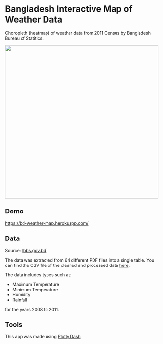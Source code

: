 # Bangladesh Interactive Map of Weather Data
Choropleth (heatmap) of weather data from 2011 Census by Bangladesh Bureau of Statitics.

<img src="" height=500>

## Demo

https://bd-weather-map.herokuapp.com/

## Data

Source: [[bbs.gov.bd]](http://www.bbs.gov.bd/site/page/2888a55d-d686-4736-bad0-54b70462afda/District-Statistics)

The data was extracted from 64 different PDF files into a single table. You can find the CSV file of the cleaned and processed data [here](#).

The data includes types such as:
- Maximum Temperature
- Minimum Temperature
- Humidity
- Rainfall

for the years 2008 to 2011.

## Tools

This app was made using [Plotly Dash](https://plotly.com/dash/)


